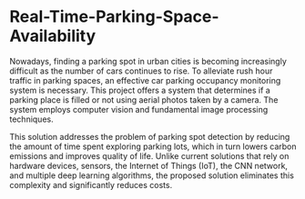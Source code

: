 # Real-Time-Parking-Space-Availability
Nowadays, finding a parking spot in urban cities is becoming increasingly difficult as the number of cars continues to rise. To alleviate rush hour traffic in parking spaces, an effective car parking occupancy monitoring system is necessary. This project offers a system that determines if a parking place is filled or not using aerial photos taken by a camera. The system employs computer vision and fundamental image processing techniques.

This solution addresses the problem of parking spot detection by reducing the amount of time spent exploring parking lots, which in turn lowers carbon emissions and improves quality of life. Unlike current solutions that rely on hardware devices, sensors, the Internet of Things (IoT), the CNN network, and multiple deep learning algorithms, the proposed solution eliminates this complexity and significantly reduces costs.
